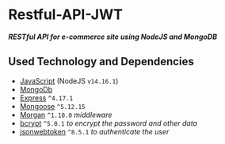 # Restful-API-JWT
***RESTful API for e-commerce site using NodeJS and MongoDB***
## Used Technology and Dependencies
- [JavaScript](https://github.com/nodejs) (NodeJS `v14.16.1`)
- [MongoDb](https://github.com/mongodb/mongo)
- [Express](https://github.com/expressjs/express/) `^4.17.1`
- [Mongoose](https://github.com/Automattic/mongoose) `^5.12.15`
- [Morgan](https://github.com/expressjs/morgan) `^1.10.0` *middleware*
- [bcrypt](https://github.com/kelektiv/node.bcrypt.js/) `^5.0.1` *to encrypt the password and other data*
- [jsonwebtoken](https://github.com/auth0/node-jsonwebtoken) `^8.5.1` *to authenticate the user*


